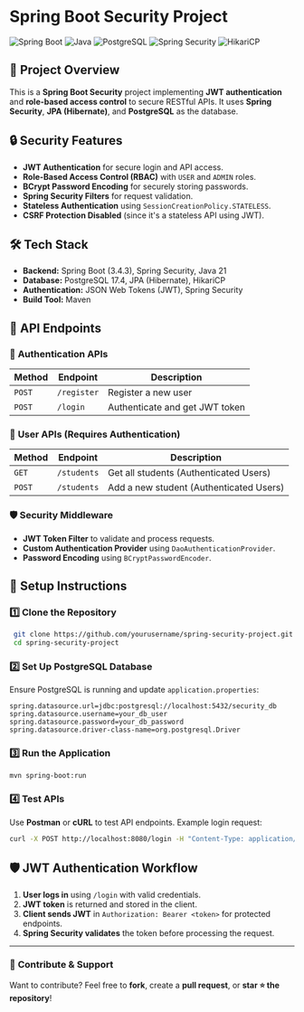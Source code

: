 # Spring Boot Security Project

![Spring Boot](https://img.shields.io/badge/Spring%20Boot-3.4.3-brightgreen) ![Java](https://img.shields.io/badge/Java-21-blue) ![PostgreSQL](https://img.shields.io/badge/PostgreSQL-17.4-lightblue) ![Spring Security](https://img.shields.io/badge/Spring%20Security-Active-orange) ![HikariCP](https://img.shields.io/badge/HikariCP-Enabled-yellow)

## 🚀 Project Overview
This is a **Spring Boot Security** project implementing **JWT authentication** and **role-based access control** to secure RESTful APIs. It uses **Spring Security**, **JPA (Hibernate)**, and **PostgreSQL** as the database.

## 🔒 Security Features
- **JWT Authentication** for secure login and API access.
- **Role-Based Access Control (RBAC)** with `USER` and `ADMIN` roles.
- **BCrypt Password Encoding** for securely storing passwords.
- **Spring Security Filters** for request validation.
- **Stateless Authentication** using `SessionCreationPolicy.STATELESS`.
- **CSRF Protection Disabled** (since it's a stateless API using JWT).

## 🛠️ Tech Stack
- **Backend:** Spring Boot (3.4.3), Spring Security, Java 21
- **Database:** PostgreSQL 17.4, JPA (Hibernate), HikariCP
- **Authentication:** JSON Web Tokens (JWT), Spring Security
- **Build Tool:** Maven

## 📌 API Endpoints
### 🔑 **Authentication APIs**
| Method | Endpoint       | Description |
|--------|--------------|-------------|
| `POST` | `/register`  | Register a new user |
| `POST` | `/login`     | Authenticate and get JWT token |

### 👥 **User APIs** (Requires Authentication)
| Method | Endpoint      | Description |
|--------|-------------|-------------|
| `GET`  | `/students`  | Get all students (Authenticated Users) |
| `POST` | `/students`  | Add a new student (Authenticated Users) |

### 🛡️ **Security Middleware**
- **JWT Token Filter** to validate and process requests.
- **Custom Authentication Provider** using `DaoAuthenticationProvider`.
- **Password Encoding** using `BCryptPasswordEncoder`.

## 🔧 Setup Instructions
### 1️⃣ **Clone the Repository**
```sh
 git clone https://github.com/yourusername/spring-security-project.git
 cd spring-security-project
```

### 2️⃣ **Set Up PostgreSQL Database**
Ensure PostgreSQL is running and update `application.properties`:
```properties
spring.datasource.url=jdbc:postgresql://localhost:5432/security_db
spring.datasource.username=your_db_user
spring.datasource.password=your_db_password
spring.datasource.driver-class-name=org.postgresql.Driver
```

### 3️⃣ **Run the Application**
```sh
mvn spring-boot:run
```

### 4️⃣ **Test APIs**
Use **Postman** or **cURL** to test API endpoints. Example login request:
```sh
curl -X POST http://localhost:8080/login -H "Content-Type: application/json" -d '{"username":"testuser", "password":"password"}'
```

## 🛡️ JWT Authentication Workflow
1. **User logs in** using `/login` with valid credentials.
2. **JWT token** is returned and stored in the client.
3. **Client sends JWT** in `Authorization: Bearer <token>` for protected endpoints.
4. **Spring Security validates** the token before processing the request.

---
### 🎯 **Contribute & Support**
Want to contribute? Feel free to **fork**, create a **pull request**, or **star ⭐ the repository**!

